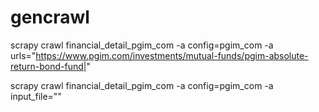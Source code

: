 # gencrawl

scrapy crawl financial_detail_pgim_com -a config=pgim_com -a 
urls="https://www.pgim.com/investments/mutual-funds/pgim-absolute-return-bond-fund|"

scrapy crawl financial_detail_pgim_com -a config=pgim_com -a 
input_file=""